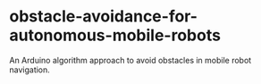 # obstacle-avoidance-for-autonomous-mobile-robots
An Arduino algorithm approach to avoid obstacles in mobile robot navigation.
